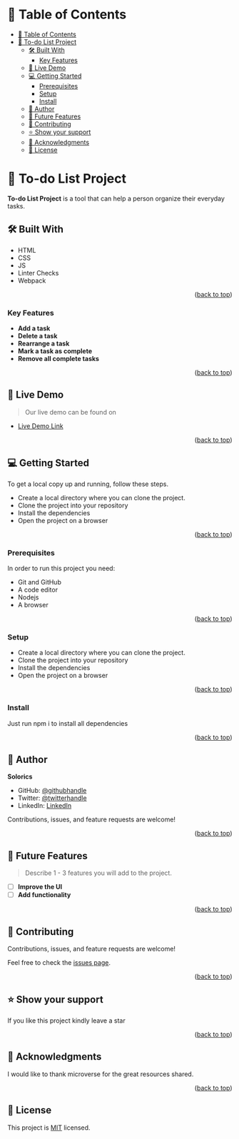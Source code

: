 <a name="readme-top"></a>

<!-- TABLE OF CONTENTS -->

# 📗 Table of Contents

- [📗 Table of Contents](#-table-of-contents)
- [📖 To-do List Project  ](#-to-do-list-project--)
  - [🛠 Built With ](#-built-with-)
    - [Key Features ](#key-features-)
  - [🚀 Live Demo ](#-live-demo-)
  - [💻 Getting Started ](#-getting-started-)
    - [Prerequisites](#prerequisites)
    - [Setup](#setup)
    - [Install](#install)
  - [👥 Author ](#-author-)
  - [🔭 Future Features ](#-future-features-)
  - [🤝 Contributing ](#-contributing-)
  - [⭐️ Show your support ](#️-show-your-support-)
  - [🙏 Acknowledgments ](#-acknowledgments-)
  - [📝 License ](#-license-)

<!-- PROJECT DESCRIPTION -->

# 📖 To-do List Project  <a name="about-project"></a>


**To-do List Project** is a tool that can help a person organize their everyday tasks.

## 🛠 Built With <a name="built-with"></a>
- HTML
- CSS
- JS
- Linter Checks
- Webpack

<p align="right">(<a href="#readme-top">back to top</a>)</p>

<!-- Features -->

### Key Features <a name="key-features"></a>

- **Add a task**
- **Delete a task**
- **Rearrange a task**
- **Mark a task as complete**
- **Remove all complete tasks**

<p align="right">(<a href="#readme-top">back to top</a>)</p>

<!-- LIVE DEMO -->

## 🚀 Live Demo <a name="live-demo"></a>

> Our live demo can be found on

- [Live Demo Link](https://solorics.github.io/todo-list/)

<p align="right">(<a href="#readme-top">back to top</a>)</p>

<!-- GETTING STARTED -->

## 💻 Getting Started <a name="getting-started"></a>

To get a local copy up and running, follow these steps.

- Create a local directory where you can clone the project.
- Clone the project into your repository
- Install the dependencies
- Open the project on a browser

<p align="right">(<a href="#readme-top">back to top</a>)</p>

### Prerequisites

In order to run this project you need:

- Git and GitHub
- A code editor
- Nodejs
- A browser

<p align="right">(<a href="#readme-top">back to top</a>)</p>

### Setup

- Create a local directory where you can clone the project.
- Clone the project into your repository
- Install the dependencies
- Open the project on a browser

<p align="right">(<a href="#readme-top">back to top</a>)</p>

### Install

Just run npm i to install all dependencies

<p align="right">(<a href="#readme-top">back to top</a>)</p>


<!-- AUTHORS -->

## 👥 Author <a name="author"></a>

**Solorics**

- GitHub: [@githubhandle](https://github.com/solorics)
- Twitter: [@twitterhandle](https://twitter.com/Lee06785586)
- LinkedIn: [LinkedIn](https://www.linkedin.com/in/leehaney-george-0a4a51178/)


Contributions, issues, and feature requests are welcome!

<p align="right">(<a href="#readme-top">back to top</a>)</p>

<!-- FUTURE FEATURES -->

## 🔭 Future Features <a name="future-features"></a>

> Describe 1 - 3 features you will add to the project.

- [ ] **Improve the UI**
- [ ] **Add functionality**

<p align="right">(<a href="#readme-top">back to top</a>)</p>

<!-- CONTRIBUTING -->

## 🤝 Contributing <a name="contributing"></a>

Contributions, issues, and feature requests are welcome!

Feel free to check the [issues page](https://github.com/solorics/todo-list/issues).

<p align="right">(<a href="#readme-top">back to top</a>)</p>

<!-- SUPPORT -->

## ⭐️ Show your support <a name="support"></a>

If you like this project kindly leave a star

<p align="right">(<a href="#readme-top">back to top</a>)</p>

<!-- ACKNOWLEDGEMENTS -->

## 🙏 Acknowledgments <a name="acknowledgements"></a>

I would like to thank microverse for the great resources shared.

<p align="right">(<a href="#readme-top">back to top</a>)</p>


<!-- LICENSE -->

## 📝 License <a name="license"></a>

This project is [MIT](https://github.com/solorics/todo-list/blob/add-license-1/LICENSE.md) licensed.

